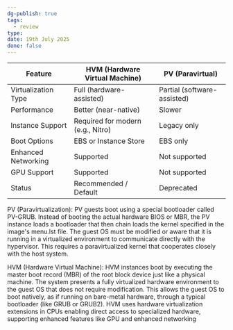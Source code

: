 ```yaml
---
dg-publish: true
tags:
  - review
type: 
date: 19th July 2025
done: false
---
```


| Feature             | HVM (Hardware Virtual Machine)    | PV (Paravirtual)            |
| ------------------- | --------------------------------- | --------------------------- |
| Virtualization Type | Full (hardware-assisted)          | Partial (software-assisted) |
| Performance         | Better (near-native)              | Slower                      |
| Instance Support    | Required for modern (e.g., Nitro) | Legacy only                 |
| Boot Options        | EBS or Instance Store             | EBS only                    |
| Enhanced Networking | Supported                         | Not supported               |
| GPU Support         | Supported                         | Not supported               |
| Status              | Recommended / Default             | Deprecated                  |

PV (Paravirtualization): PV guests boot using a special bootloader called PV-GRUB. Instead of booting the actual hardware BIOS or MBR, the PV instance loads a bootloader that then chain loads the kernel specified in the image's menu.lst file. The guest OS must be modified or aware that it is running in a virtualized environment to communicate directly with the hypervisor. This requires a paravirtualized kernel that cooperates closely with the host system.

HVM (Hardware Virtual Machine): HVM instances boot by executing the master boot record (MBR) of the root block device just like a physical machine. The system presents a fully virtualized hardware environment to the guest OS that does not require modification. This allows the guest OS to boot natively, as if running on bare-metal hardware, through a typical bootloader (like GRUB or GRUB2). HVM uses hardware virtualization extensions in CPUs enabling direct access to specialized hardware, supporting enhanced features like GPU and enhanced networking
